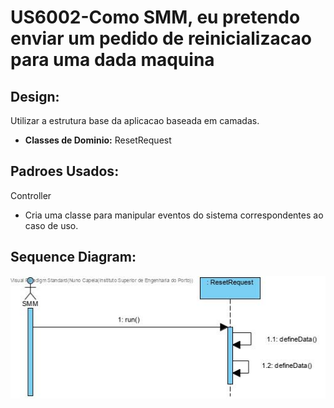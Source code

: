 # US6002-Como SMM, eu pretendo enviar um pedido de reinicializacao para uma dada maquina

## Design:

Utilizar a estrutura base da aplicacao baseada em camadas.

- **Classes de Dominio:** ResetRequest 

## Padroes Usados:

Controller

- Cria uma classe para manipular eventos do sistema correspondentes ao caso de uso.

## Sequence Diagram:

![SD-US6002](.\SD-US6002.jpg)